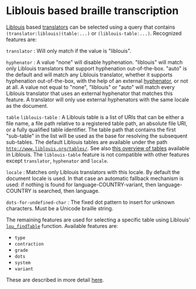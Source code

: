 <link rel="dp2:permalink" href="http://daisy.github.io/pipeline/Get-Help/User-Guide/Braille/Liblouis/">
<link rev="dp2:doc" href="../src/main/java/org/daisy/pipeline/braille/liblouis/impl/LiblouisTranslatorJnaImplProvider.java"/>
<link rel="rdf:type" href="http://www.daisy.org/ns/pipeline/userdoc"/>

# Liblouis based braille transcription

[Liblouis][] based
[translators](http://daisy.github.io/pipeline/Get-Help/User-Guide/Braille/#braille-transcription)
can be selected using a query that contains
`(translator:liblouis)(table:...)` or
`(liblouis-table:...)`. Recognized features are:

<!-- id: If present it must be the only feature. Will match a transformer with a unique ID. -->

`translator`
: Will only match if the value is "liblouis".

`hyphenator`
: A value "none" will disable hyphenation. "liblouis" will match only
  Liblouis translators that support hyphenation out-of-the-box. "auto"
  is the default and will match any Liblouis translator, whether it
  supports hyphenation out-of-the-box, with the help of an external
  [hyphenator](http://daisy.github.io/pipeline/Get-Help/User-Guide/Braille/#hyphenation),
  or not at all. A value not equal to "none", "liblouis" or "auto"
  will match every Liblouis translator that uses an external
  hyphenator that matches this feature. A translator will only use
  external hyphenators with the same locale as the document.

`table`
`liblouis-table`
: A Liblouis table is a list of URIs that can be either a file name, a
  file path relative to a registered table path, an absolute file URI,
  or a fully qualified table identifier. The table path that contains
  the first "sub-table" in the list will be used as the base for
  resolving the subsequent sub-tables. The default Liblouis tables are
  available under the path
  [`http://www.liblouis.org/tables/`](../src/main/resources/default-tables/). See
  also [this overview of
  tables](https://github.com/liblouis/liblouis/blob/master/extra/generate-display-names/display-names)
  available in Liblouis. The `liblouis-table` feature is not
  compatible with other features except `translator`, `hyphenator` and
  `locale`.

`locale`
: Matches only Liblouis translators with this locale. By default the
  document locale is used. In that case an automatic fallback
  mechanism is used: if nothing is found for language-COUNTRY-variant,
  then language-COUNTRY is searched, then language.

<!-- `charset`
     `braille-charset`
     : The character set in which the output braille should be encoded. The
       value has the same format as the `table` feature.
     : By default the braille character set is Unicode braille. -->

<!-- handle-non-standard-hyphenation
     : Specifies how non-standard hyphenation is handled in pre-translation
       mode. Can be "ignore", "defer" or "fail". -->

`dots-for-undefined-char`
: The fixed dot pattern to insert for unknown characters. Must be a
  Unicode braille string.

The remaining features are used for selecting a specific table using
Liblouis'
[`lou_findTable`](http://liblouis.org/documentation/liblouis.html#lou_005ffindTable)
function. Available features are:

- `type`
- `contraction`
- `grade`
- `dots`
- `system`
- `variant`

These are described in more detail
[here](https://github.com/liblouis/liblouis/wiki/Table-discovery-based-on-table-metadata#standard-metadata-tags).


[Liblouis]: http://liblouis.org/
